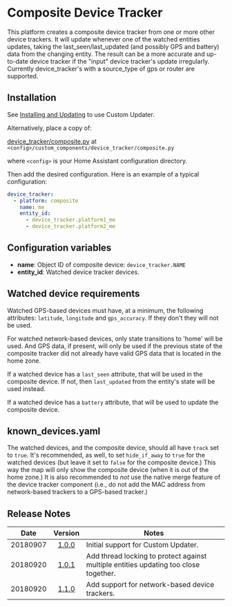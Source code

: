 # Composite Device Tracker
This platform creates a composite device tracker from one or more other device trackers. It will update whenever one of the watched entities updates, taking the last_seen/last_updated (and possibly GPS and battery) data from the changing entity. The result can be a more accurate and up-to-date device tracker if the "input" device tracker's update irregularly. Currently device_tracker's with a source_type of gps or router are supported.
## Installation
See [Installing and Updating](https://github.com/pnbruckner/homeassistant-config/blob/master/docs/custom_updater.md) to use Custom Updater.

Alternatively, place a copy of:

[device_tracker/composite.py](https://github.com/pnbruckner/homeassistant-config/blob/master/custom_components/device_tracker/composite.py) at `<config>/custom_components/device_tracker/composite.py`

where `<config>` is your Home Assistant configuration directory.

Then add the desired configuration. Here is an example of a typical configuration:
```yaml
device_tracker:
  - platform: composite
    name: me
    entity_id:
      - device_tracker.platform1_me
      - device_tracker.platform2_me
```
## Configuration variables
- **name**: Object ID of composite device: `device_tracker.NAME`
- **entity_id**: Watched device tracker devices.
## Watched device requirements
Watched GPS-based devices must have, at a minimum, the following attributes: `latitude`, `longitude` and `gps_accuracy`. If they don't they will not be used.

For watched network-based devices, only state transitions to 'home' will be used. And GPS data, if present, will only be used if the previous state of the composite tracker did not already have valid GPS data that is located in the home zone.

If a watched device has a `last_seen` attribute, that will be used in the composite device. If not, then `last_updated` from the entity's state will be used instead.

If a watched device has a `battery` attribute, that will be used to update the composite device.
## known_devices.yaml
The watched devices, and the composite device, should all have `track` set to `true`. It's recommended, as well, to set `hide_if_away` to `true` for the watched devices (but leave it set to `false` for the composite device.) This way the map will only show the composite device (when it is out of the home zone.) It is also recommended to _not_ use the native merge feature of the device tracker component (i.e., do not add the MAC address from network-based trackers to a GPS-based tracker.)
## Release Notes
Date | Version | Notes
-|:-:|-
20180907 | [1.0.0](https://github.com/pnbruckner/homeassistant-config/blob/d767bcce0fdff0c9298dc7a010d27af88817eac2/custom_components/device_tracker/composite.py) | Initial support for Custom Updater.
20180920 | [1.0.1](https://github.com/pnbruckner/homeassistant-config/blob/959a691afb5e2b98e946591b9ff58291f104a74a/custom_components/device_tracker/composite.py) | Add thread locking to protect against multiple entities updating too close together.
20180920 | [1.1.0]() | Add support for network-based device trackers.
